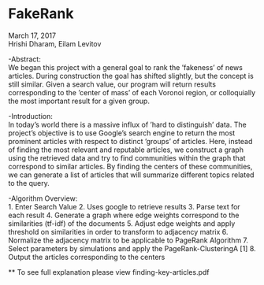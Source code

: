 # FakeRank  


March 17, 2017  
Hrishi Dharam, Eilam Levitov


-Abstract:  
	We began this project with a general goal to rank the ’fakeness’ of news articles. During construction the goal has shifted slightly, but the concept is still similar. Given a search value, our program will return results corresponding to the ’center of mass’ of each Voronoi region, or colloquially the most important result for a given group.


-Introduction:   
    In today’s world there is a massive influx of ’hard to distinguish’ data. The project’s objective is to use Google’s search engine to return the most prominent articles with respect to distinct ’groups’ of articles. Here, instead of finding the most relevant and reputable articles, we construct a graph using the retrieved data and try to find communities within the graph that correspond to similar articles. By finding the centers of these communities, we can generate a list of articles that will summarize different topics related to the query.


-Algorithm Overview:  
	1. Enter Search Value
	2. Uses google to retrieve results
	3. Parse text for each result
	4. Generate a graph where edge weights correspond to the similarities (tf-idf) of the documents
	5. Adjust edge weights and apply threshold on similarities in order to transform to adjacency matrix
	6. Normalize the adjacency matrix to be applicable to PageRank Algorithm
	7. Select parameters by simulations and apply the PageRank-ClusteringA [1]
	8. Output the articles corresponding to the centers


** To see full explanation please view finding-key-articles.pdf